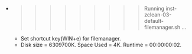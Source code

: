 * >>>>>>>>> Running inst-zclean-03-default-filemanager.sh ...
  * Set shortcut key(WIN+e) for filemanager.
  * Disk size = 6309700K. Space Used = 4K. Runtime = 00:00:00:02.
